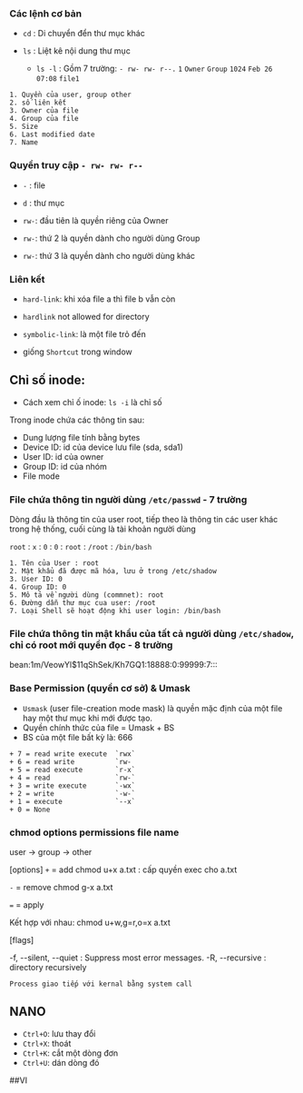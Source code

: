 ### Các lệnh cơ bản
+ `cd` : Di chuyển đển thư mục khác

+ `ls` : Liệt kê nội dung thư mục
   + `ls -l` : Gồm 7 trường:  `- rw- rw- r--.` `1` `Owner` `Group` `1024`  `Feb 26 07:08` `file1`
  
 ```
 1. Quyền của user, group other
 2. số liên kết
 3. Owner của file
 4. Group của file
 5. Size
 6. Last modified date
 7. Name
 ```
   

### Quyền truy cập `- rw- rw- r--`

+ `-` : file
+ `d` : thư mục

+ `rw-`: đầu tiên là quyền riêng của Owner
+ `rw-`: thứ 2 là quyền dành cho người dùng Group 
+ `rw-`: thứ 3 là quyền dành cho người dùng khác

### Liên kết
+ `hard-link`: khi xóa file a thì file b vẫn còn
- `hardlink` not allowed for directory


+ `symbolic-link`: là một file trỏ đến
- giống `Shortcut` trong window

## Chỉ số inode: 
+ Cách xem chỉ ố inode: `ls -i` là chỉ số 

Trong inode chứa các thông tin sau:
+ Dung lượng file tính bằng bytes
+ Device ID: id của device lưu file (sda, sda1)
+ User ID: id của owner
+ Group ID: id của nhóm 
+ File mode

   
### File chứa thông tin người dùng `/etc/passwd` - 7 trường

Dòng đầu là thông tin của user root, tiếp theo là thông tin các user khác trong hệ thống, cuối cùng là tài khoản người dùng

`root` : `x` : `0` : `0` : `root` : `/root` : `/bin/bash`
```
1. Tên của User : root
2. Mật khẩu đã được mã hóa, lưu ở trong /etc/shadow
3. User ID: 0
4. Group ID: 0
5. Mô tả về người dùng (commnet): root
6. Đường dẫn thư mục cua user: /root
7. Loại Shell sẽ hoạt động khi user login: /bin/bash
```
### File chứa thông tin mật khẩu của tất cả người dùng `/etc/shadow`, chỉ có root mới quyền đọc - 8 trường

bean:$1$m/VeowYl$11qShSek/Kh7GQ1:18888:0:99999:7:::



### Base Permission (quyền cơ sở) & Umask

+ `Usmask` (user file-creation mode mask) là quyền mặc định của một file hay một thư mục khi mới được tạo.
+ Quyền chính thức của file = Umask + BS
+ BS của một file bất kỳ là: 666

```
+ 7 = read write execute  `rwx`
+ 6 = read write          `rw-
+ 5 = read execute        `r-x`
+ 4 = read                `rw-`
+ 3 = write execute       `-wx`
+ 2 = write               `-w-`
+ 1 = execute             `--x`
+ 0 = None
```

### chmod options permissions file name
user -> group -> other

[options]
`+` = add
chmod u+x a.txt : cấp quyền exec cho a.txt

`-` = remove
chmod g-x a.txt


`=` = apply

Kết hợp với nhau: chmod u+w,g=r,o=x a.txt

[flags]

-f, --silent, --quiet :  Suppress most error messages.
-R, --recursive : directory recursively 

`Process giao tiếp với kernal bằng system call`

## NANO
+ `Ctrl+O`: lưu thay đổi
+ `Ctrl+X`: thoát
+ `Ctrl+K`: cắt một dòng đơn
+ `Ctrl+U`: dán dòng đó

##VI









